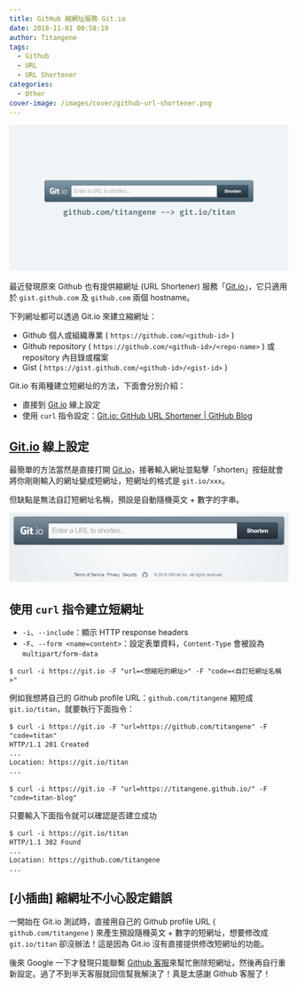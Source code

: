 ```yaml
---
title: GitHub 縮網址服務 Git.io
date: 2018-11-01 00:58:19
author: Titangene
tags:
  - Github
  - URL
  - URL Shortener
categories:
  - Other
cover-image: /images/cover/github-url-shortener.png
---
```


![](../images/cover/github-url-shortener.png)

最近發現原來 Github 也有提供縮網址 (URL Shortener) 服務「[Git.io](https://git.io/)」，它只適用於 `gist.github.com` 及 `github.com` 兩個 hostname。

<!-- more -->

下列網址都可以透過 Git.io 來建立縮網址：
- Github 個人或組織專業 ( `https://github.com/<github-id>` )
- Github repository ( `https://github.com/<github-id>/<repo-name>` ) 或 repository 內目錄或檔案
- Gist ( `https://gist.github.com/<github-id>/<gist-id>` )

Git.io 有兩種建立短網址的方法，下面會分別介紹：
- 直接到 [Git.io](https://git.io/) 線上設定
- 使用 `curl` 指令設定：[Git.io: GitHub URL Shortener | GitHub Blog](https://blog.github.com/2011-11-10-git-io-github-url-shortener/)

## [Git.io](https://git.io/) 線上設定
最簡單的方法當然是直接打開 [Git.io](https://git.io/)，接著輸入網址並點擊「shorten」按鈕就會將你剛剛輸入的網址變成短網址，短網址的格式是 `git.io/xxx`。

但缺點是無法自訂短網址名稱，預設是自動隨機英文 + 數字的字串。

![](../images/github-url-shortener/github-url-shortener.png)

## 使用 `curl` 指令建立短網址

- `-i`、`--include`：顯示 HTTP response headers
- `-F`、`--form <name=content>`：設定表單資料，`Content-Type` 會被設為 `multipart/form-data`

```shell
$ curl -i https://git.io -F "url=<想縮短的網址>" -F "code=<自訂短網址名稱>"
```

例如我想將自己的 Github profile URL：`github.com/titangene` 縮短成 `git.io/titan`，就要執行下面指令：

```shell
$ curl -i https://git.io -F "url=https://github.com/titangene" -F "code=titan"
HTTP/1.1 201 Created
...
Location: https://git.io/titan
...

$ curl -i https://git.io -F "url=https://titangene.github.io/" -F "code=titan-blog"
```

只要輸入下面指令就可以確認是否建立成功

```shell
$ curl -i https://git.io/titan
HTTP/1.1 302 Found
...
Location: https://github.com/titangene
...
```

## [小插曲] 縮網址不小心設定錯誤
一開始在 Git.io 測試時，直接用自己的 Github profile URL ( `github.com/titangene` ) 來產生預設隨機英文 + 數字的短網址，想要修改成 `git.io/titan` 卻沒辦法！這是因為 Git.io 沒有直接提供修改短網址的功能。

後來 Google 一下才發現只能聯繫 [Github 客服](https://github.com/contact)來幫忙刪除短網址，然後再自行重新設定。過了不到半天客服就回信幫我解決了！真是太感謝 Github 客服了！